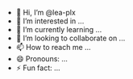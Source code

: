 - 👋 Hi, I’m @lea-plx
- 👀 I’m interested in ...
- 🌱 I’m currently learning ...
- 💞️ I’m looking to collaborate on ...
- 📫 How to reach me ...
- 😄 Pronouns: ...
- ⚡ Fun fact: ...

<!---
lea-plx/lea-plx is a ✨ special ✨ repository because its `README.md` (this file) appears on your GitHub profile.
You can click the Preview link to take a look at your changes.
--->
